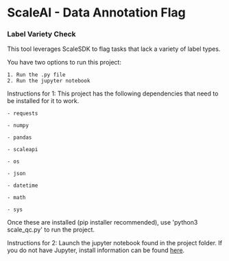 # ScaleAI - Data Annotation Flag
### Label Variety Check
This tool leverages ScaleSDK to flag tasks that lack a variety of label types.  

You have two options to run this project:

    1. Run the .py file  
    2. Run the jupyter notebook

Instructions for 1:
This project has the following dependencies that need to be installed for it to work. 
    
    - requests
    
    - numpy 
    
    - pandas 
    
    - scaleapi
    
    - os
    
    - json
    
    - datetime 
    
    - math
    
    - sys
Once these are installed (pip installer recommended), use 'python3 scale_qc.py' to run the project.

Instructions for 2:
Launch the jupyter notebook found in the project folder.  If you do not have Jupyter, install information can be found [here](https://jupyter.org/install).
